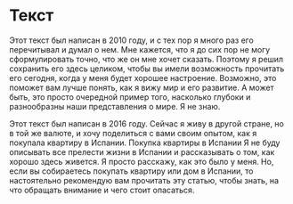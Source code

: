 # Текст
Этот текст был написан в 2010 году, и с тех пор я много раз его перечитывал и думал о нем.
Мне кажется, что я до сих пор не могу сформулировать точно, что же он мне хочет сказать.
Поэтому я решил сохранить его здесь целиком, чтобы вы имели возможность прочитать его сегодня, когда у меня будет хорошее настроение.
Возможно, это поможет вам лучше понять, как я вижу мир и его развитие.
А может быть, это просто очередной пример того, насколько глубоки и разнообразны наши представления о мире.
Я не знаю.

Этот текст был написан в 2016 году.
Сейчас я живу в другой стране, но в той же валюте, и хочу поделиться с вами своим опытом, как я покупала квартиру в Испании.
Покупка квартиры в Испании
Я не буду описывать все прелести жизни в Испании и рассказывать о том, как хорошо здесь живется.
Я просто расскажу, как это было у меня.
Но, если вы собираетесь покупать квартиру или дом в Испании, то настоятельно рекомендую вам прочитать эту статью, чтобы знать, на что обращать внимание и чего стоит опасаться.